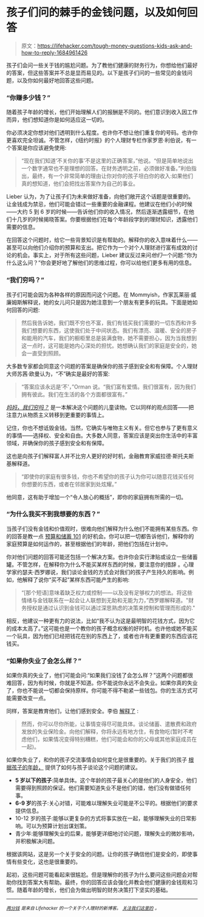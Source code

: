 # 孩子们问的棘手的金钱问题，以及如何回答

> 原文：<https://lifehacker.com/tough-money-questions-kids-ask-and-how-to-reply-1684961426>

孩子们会问一些关于钱的尴尬问题。为了教他们健康的财务行为，你想给他们最好的答案，但这些答案并不总是显而易见的。以下是孩子们问的一些常见的金钱问题，以及你如何最好地回答这些问题。



### “你赚多少钱？”

随着孩子年龄的增长，他们开始理解人们的报酬是不同的。他们意识到收入因工作而异，他们想知道你是如何适应这一切的。

你必须决定你想对他们透明到什么程度。也许你不想让他们重复你的号码。也许你更喜欢完全坦诚。不管怎样，《纽约时报》的个人理财专栏作家罗恩·利伯说，有一个答案是你应该避免使用:

> “现在我们知道‘不关你的事’不是这里的正确答案，”他说。“但是简单地说出一个数字通常也不是理想的回答。在财务透明之前，必须做好准备。”利伯指出，最终，有一个非常简单的理由让你对你的孩子坦白你的收入:如果他们真的想知道，他们会把找出答案作为自己的事业。

Lieber 认为，为了让孩子们为未来做好准备，向他们敞开这个话题是很重要的。让金钱成为禁忌，他们可能会错过一些重要的金融课程。他建议在他们小的时候——大约 5 到 6 岁的时候——告诉他们你的收入情况，然后逐渐透露细节，在他们十几岁的时候揭晓答案。你要根据他们在每个年龄段学到的理财知识，透露他们需要的信息。

在回答这个问题时，给它一些背景知识是有帮助的。解释你的收入意味着什么——甚至可以向他们介绍你的预算和支出。把它作为一个对个人理财进行富有成效的讨论的机会。事实上，对于所有这些问题，Lieber 建议反过来问*他们*一个问题:“你为什么这么问？”你会更好地了解他们的思维过程，你可以给他们更多有用的信息。

### “我们穷吗？”

孩子们可能会因为各种各样的原因而问这个问题。在 Mommyish，作家瓦莱丽·威廉姆斯解释说，她的女儿问只是因为她注意到一个朋友有更多的玩具。下面是她如何回答的问题:

> 然后我告诉她，我们既不穷也不富，我们有钱买我们需要的一切东西和许多我们想要的东西，这使我们处于中间状态。我们有漂亮、温暖、安全的房子和能用的汽车，我们的橱柜里总是装满食物，她不需要担心，因为当我想到这一点时，这可能是她内心深处的担忧。她想确认我们的家庭是安全的，她会一直受到照顾。

大多数专家都会同意这个问题的答案是确保你的孩子感到安全和有保障。个人理财大师苏茜·欧曼认为，“不”确实是最好的答案:

> “答案应该永远是‘不’，”Orman 说。“我们富有爱情。我们很富有，因为我们拥有彼此。我们在生活的各个方面都很富有。”

[*妈妈，我们穷吗？*](http://www.amazon.com/Momma-Are-Poor-Kenyetta-Cardin/dp/1453641262?asc_campaign=InlineText&asc_refurl=https://lifehacker.com/tough-money-questions-kids-ask-and-how-to-reply-1684961426&asc_source=&tag=kinjalifehackerlink-20) 是一本解决这个问题的儿童读物。它以同样的观点回答——把注意力从物质主义转移到更重要的事情上。

记住，你也不想诋毁金钱。当然，它确实与唯物主义有关。但它也参与了更有意义的事情——选择权、安全和自由。大多数人同意，答案应该是突出你生活中的丰富领域，并确保你的孩子感到安全和有保障。

这也是向孩子们解释富人并不比穷人更好的好时机，金融教育家威拉德·斯托夫斯基解释道。

> “即使你的家庭有很多钱，你也不希望你的孩子认为你可以随意花钱买任何你想要的东西，或者在邻居家到处炫耀。”

他同意，这有助于增加一个“令人放心的概括”，即你的家庭拥有所需的一切。

### “为什么我买不到我想要的东西？”

当孩子们没有金钱和价值观时，很难向他们解释为什么他们不能拥有某些东西。你的回答是教一点 [预算和储蓄 101](http://lifehacker.com/how-to-teach-young-kids-budgeting-habits-early-on-1528970036) 的好机会。你可以把一切都告诉他们，解释你的家庭预算是如何运作的，甚至根据他们的年龄，把他们包括在计划中。

你对他们问题的回答可能还包括一个解决方案。也许你会实行津贴或设立一些储蓄罐。不管怎样，在解释你为什么不能买某样东西的时候，要注意你的措辞 。心理学家约瑟夫·西罗娜说，我们谈论金钱的方式会对我们的孩子产生持久的影响。例如，他解释了说你“买不起”某样东西可能产生的影响:

> “[那个短语]意味着缺乏权力或控制——以及没有足够权力的想法。将这些情绪与金钱联系在一起会让人联想到无助和无能为力，”西罗娜解释道。"财务授权是通过认识到金钱可以通过深思熟虑的决策来控制和管理而形成的."

相反，他建议一种更有力的说法，比如“我不认为这是最明智的花钱方式，因为它的成本太高了。”这可能也是一个教你的孩子概念权衡的好时机。也许他或她不能买一个玩具，因为他们已经把钱花在别的东西上了，或者也许有更重要的东西应该花钱买。

### “如果你失业了会怎么样？”

如果你真的失业了，他们可能会问:“如果我们没钱了会怎么样？”这两个问题都很难回答，因为有时候，你就是不知道。你不能说你永远不会失业。如果你真的失业了，你也不能说一切都会保持原样。你可能不得不勒紧一些钱包。你的生活方式可能需要改变一点。

同样，答案是教育他们，让他们感到安全。李伯 [解释了](http://bucks.blogs.nytimes.com/2010/07/09/kids-money-questions-will-we-run-out-of-money-now-that-you-have-no-job/) :

> 然而，你可以尽你所能，让事情变得尽可能具体。谈论储蓄、遣散费和政府发放的失业保险金。向他们解释，你将永远有地方住，有食物吃(暂时不考虑他们，如果情况变得特别糟糕，他们可能会和你的父母或其他家庭成员在一起)。

如果你失业了，和你的孩子交流事情会如何变化是很重要的。关于我们的孩子 [根据孩子的年龄，](http://www.aboutourkids.org/articles/talking_about_job_loss_kids_how_when_what) 提供了如何与孩子谈论这个问题的建议。

*   **5 岁以下的孩子**:简单具体。这个年龄的孩子最关心的是他们的人身安全，他们需要得到照顾的保证。他们需要知道失业不是他们的错，他们没有做错任何事。
*   **6-9 岁**的孩子:关心对错，可能难以理解失业可能是不公平的。根据他们的要求提供信息。
*   10-12 岁的孩子:能够以更复杂的方式将事实放在一起，能够理解失业的日常影响。可以为预算计划出谋划策。
*   青少年:能够理解失业的后果，能够更详细地讨论问题，理解失业的微妙影响，并积极解决问题。

根据该网站，这是另一个关于安全的问题。让你的孩子确信他们是安全的，即使事情有些变化，这也是很重要的。

起初，这些问题可能看起来很尴尬。但是理解你的孩子为什么要问这些问题会对帮助你找到答案大有帮助。最终，你的回答应该会强化并教会他们健康的金钱观和习惯。随着年龄的增长，他们会为做出明智的财务决策打下坚实的基础。

* * *

[*<small>两分钱</small>*](http://ift.tt/MNrhmo) <small>*是来自 Lifehacker 的一个关于个人理财的新博客。*</small> [*<small>关注我们这里的</small>*](http://ift.tt/1cudqxU) <small>*。*</small>